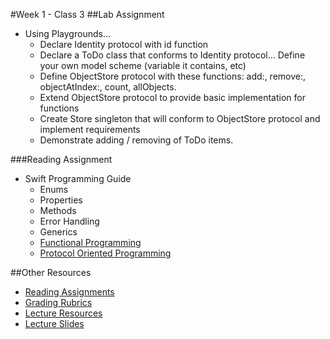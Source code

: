 #Week 1 - Class 3
##Lab Assignment
* Using Playgrounds…
  * Declare Identity protocol with id function
  * Declare a ToDo class that conforms to Identity protocol… Define your own model scheme (variable it contains, etc)
  * Define ObjectStore protocol with these functions: add:, remove:, objectAtIndex:, count, allObjects.
  * Extend ObjectStore protocol to provide basic implementation for functions
  * Create Store singleton that will conform to ObjectStore protocol and implement requirements
  * Demonstrate adding / removing of ToDo items.

###Reading Assignment
* Swift Programming Guide
  * Enums
  * Properties
  * Methods
  * Error Handling
  * Generics
  * [Functional Programming](https://www.raywenderlich.com/82599/swift-functional-programming-tutorial)
  * [Protocol Oriented Programming](https://developer.apple.com/videos/play/wwdc2015/408/)

##Other Resources
* [Reading Assignments](../../Resources/ra-grading-standard/)
* [Grading Rubrics](../../Resources/)
* [Lecture Resources](lecture/)
* [Lecture Slides](https://www.icloud.com/keynote/000c81ghNQmttrE6AJQjFIRzw#Week1_Day3)
